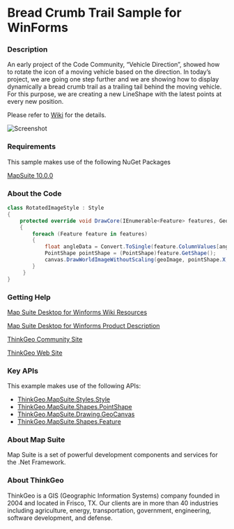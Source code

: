 # Bread Crumb Trail Sample for WinForms

### Description
An early project of the Code Community, “Vehicle Direction”, showed how to rotate the icon of a moving vehicle based on the direction. In today’s project, we are going one step further and we are showing how to display dynamically a bread crumb trail as a trailing tail behind the moving vehicle. For this purpose, we are creating a new LineShape with the latest points at every new position.

Please refer to [Wiki](http://wiki.thinkgeo.com/wiki/map_suite_desktop_for_winforms) for the details.

![Screenshot](https://github.com/ThinkGeo/BreadCrumbTrailSample-ForWinForms/blob/master/Screenshot.gif)

### Requirements
This sample makes use of the following NuGet Packages

[MapSuite 10.0.0](https://www.nuget.org/packages?q=ThinkGeo)

### About the Code
```csharp
class RotatedImageStyle : Style
{
    protected override void DrawCore(IEnumerable<Feature> features, GeoCanvas canvas, Collection<SimpleCandidate> labelsInThisLayer, Collection<SimpleCandidate> labelsInAllLayers)
    {
        foreach (Feature feature in features)
        {
            float angleData = Convert.ToSingle(feature.ColumnValues[angleColumnName]);
            PointShape pointShape = (PointShape)feature.GetShape();
            canvas.DrawWorldImageWithoutScaling(geoImage, pointShape.X, pointShape.Y, DrawingLevel.LevelFour, 0, 0, 360 - angleData);
        }
     }
}
```
### Getting Help

[Map Suite Desktop for Winforms Wiki Resources](http://wiki.thinkgeo.com/wiki/map_suite_desktop_for_winforms)

[Map Suite Desktop for Winforms Product Description](https://thinkgeo.com/ui-controls#desktop-platforms)

[ThinkGeo Community Site](http://community.thinkgeo.com/)

[ThinkGeo Web Site](http://www.thinkgeo.com)

### Key APIs
This example makes use of the following APIs:

- [ThinkGeo.MapSuite.Styles.Style](http://wiki.thinkgeo.com/wiki/api/thinkgeo.mapsuite.styles.style)
- [ThinkGeo.MapSuite.Shapes.PointShape](http://wiki.thinkgeo.com/wiki/api/thinkgeo.mapsuite.shapes.pointshape)
- [ThinkGeo.MapSuite.Drawing.GeoCanvas](http://wiki.thinkgeo.com/wiki/api/thinkgeo.mapsuite.drawing.geocanvas)
- [ThinkGeo.MapSuite.Shapes.Feature](http://wiki.thinkgeo.com/wiki/api/thinkgeo.mapsuite.shapes.feature)

### About Map Suite
Map Suite is a set of powerful development components and services for the .Net Framework.

### About ThinkGeo
ThinkGeo is a GIS (Geographic Information Systems) company founded in 2004 and located in Frisco, TX. Our clients are in more than 40 industries including agriculture, energy, transportation, government, engineering, software development, and defense.
